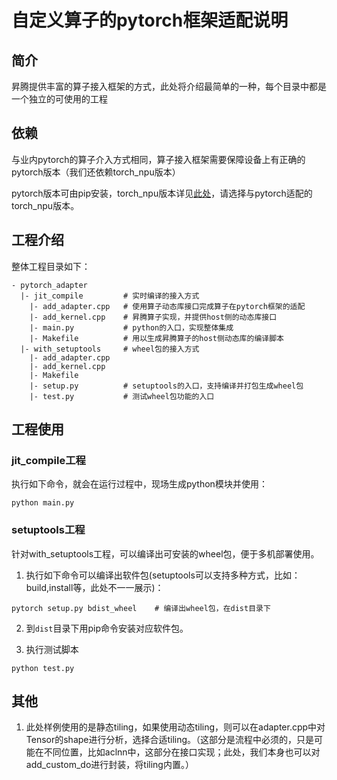 # 自定义算子的pytorch框架适配说明

## 简介
昇腾提供丰富的算子接入框架的方式，此处将介绍最简单的一种，每个目录中都是一个独立的可使用的工程

## 依赖
与业内pytorch的算子介入方式相同，算子接入框架需要保障设备上有正确的pytorch版本（我们还依赖torch_npu版本）

pytorch版本可由pip安装，torch_npu版本详见[此处](https://gitee.com/ascend/pytorch/releases)，请选择与pytorch适配的torch_npu版本。

## 工程介绍
整体工程目录如下：
```
- pytorch_adapter
  |- jit_compile         # 实时编译的接入方式
    |- add_adapter.cpp   # 使用算子动态库接口完成算子在pytorch框架的适配
    |- add_kernel.cpp    # 昇腾算子实现，并提供host侧的动态库接口
    |- main.py           # python的入口，实现整体集成
    |- Makefile          # 用以生成昇腾算子的host侧动态库的编译脚本
  |- with_setuptools     # wheel包的接入方式
    |- add_adapter.cpp
    |- add_kernel.cpp
    |- Makefile
    |- setup.py          # setuptools的入口，支持编译并打包生成wheel包
    |- test.py           # 测试wheel包功能的入口
```

## 工程使用

### jit_compile工程
执行如下命令，就会在运行过程中，现场生成python模块并使用：
```
python main.py
```

### setuptools工程
针对with_setuptools工程，可以编译出可安装的wheel包，便于多机部署使用。


1. 执行如下命令可以编译出软件包(setuptools可以支持多种方式，比如：build,install等，此处不一一展示)：
```
pytorch setup.py bdist_wheel    # 编译出wheel包，在dist目录下
```

2. 到```dist```目录下用pip命令安装对应软件包。

3. 执行测试脚本
```
python test.py
```

## 其他
1. 此处样例使用的是静态tiling，如果使用动态tiling，则可以在adapter.cpp中对Tensor的shape进行分析，选择合适tiling。（这部分是流程中必须的，只是可能在不同位置，比如aclnn中，这部分在接口实现；此处，我们本身也可以对add_custom_do进行封装，将tiling内置。）